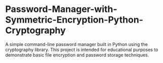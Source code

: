 # Password-Manager-with-Symmetric-Encryption-Python-Cryptography
A simple command-line password manager built in Python using the cryptography library. 
This project is intended for educational purposes to demonstrate basic file encryption and password storage techniques.
